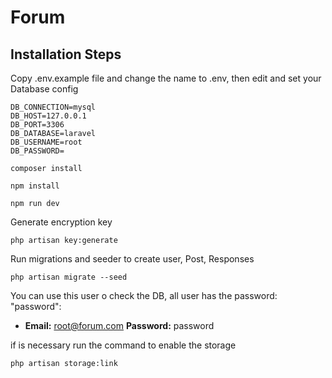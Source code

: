 # Forum

## Installation Steps

Copy .env.example file and change the name to .env, then edit and set your Database config
```
DB_CONNECTION=mysql
DB_HOST=127.0.0.1
DB_PORT=3306
DB_DATABASE=laravel
DB_USERNAME=root
DB_PASSWORD=
```

```
composer install

npm install

npm run dev
```

Generate encryption key
```
php artisan key:generate
```

Run migrations and seeder to create user, Post, Responses
```
php artisan migrate --seed
```


You can use this user o check the DB, all user has the password: "password":

- **Email:** root@forum.com **Password:** password

if is necessary run the command to enable the storage

```
php artisan storage:link
``` 

